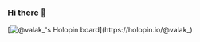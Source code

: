 ### Hi there 👋
[![@valak_'s Holopin board](https://holopin.io/api/user/board?user=valak_)](https://holopin.io/@valak_)

<!--
**valak-69/valak-69** is a ✨ _special_ ✨ repository because its `README.md` (this file) appears on your GitHub profile.

Here are some ideas to get you started:

- 🔭 I’m currently working on ...
- 🌱 I’m currently learning ...
- 👯 I’m looking to collaborate on ...
- 🤔 I’m looking for help with ...
- 💬 Ask me about ...
- 📫 How to reach me: ...
- 😄 Pronouns: ...
- ⚡ Fun fact: ...
-->
